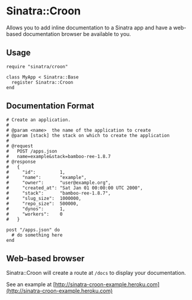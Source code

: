 # Sinatra::Croon

Allows you to add inline documentation to a Sinatra app and have a web-based
documentation browser be available to you.

## Usage

    require "sinatra/croon"

    class MyApp < Sinatra::Base
      register Sinatra::Croon
    end

## Documentation Format

    # Create an application.
    #
    # @param <name>  the name of the application to create
    # @param [stack] the stack on which to create the application
    #
    # @request
    #   POST /apps.json
    #   name=example&stack=bamboo-ree-1.8.7
    # @response
    #   {
    #     "id":         1,
    #     "name":       "example",
    #     "owner":      "user@example.org",
    #     "created_at": "Sat Jan 01 00:00:00 UTC 2000",
    #     "stack":      "bamboo-ree-1.8.7",
    #     "slug_size":  1000000,
    #     "repo_size":  500000,
    #     "dynos":      1,
    #     "workers":    0
    #   }

    post "/apps.json" do
      # do something here
    end

## Web-based browser

  Sinatra::Croon will create a route at `/docs` to display your documentation.

  See an example at [http://sinatra-croon-example.heroku.com](http://sinatra-croon-example.heroku.com)